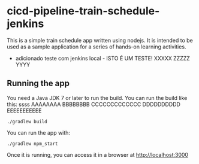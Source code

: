 # cicd-pipeline-train-schedule-jenkins

This is a simple train schedule app written using nodejs. It is intended to be used as a sample application for a series of hands-on learning activities.

- adicionado teste com jenkins local - ISTO É UM TESTE! XXXXX ZZZZZ YYYY

## Running the app

You need a Java JDK 7 or later to run the build. You can run the build like this: ssss AAAAAAAA BBBBBBBB CCCCCCCCCCCCC DDDDDDDDDD EEEEEEEEEEE

    ./gradlew build

You can run the app with:

    ./gradlew npm_start

Once it is running, you can access it in a browser at [http://localhost:3000](http://localhost:3000)
